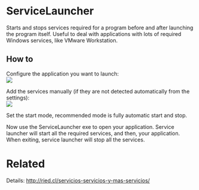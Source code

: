 ServiceLauncher
===============

Starts and stops services required for a program before and after launching the program itself. Useful to deal with applications with lots of required Windows services, like VMware Workstation.

How to
------

Configure the application you want to launch:<br>
<img src=http://ried.cl/erwin/img/articles/vmware_launcher_001/img03.png /><br>

Add the services manually (if they are not detected automatically from the settings):<br>
<img src=http://ried.cl/erwin/img/articles/vmware_launcher_001/img01.png /><br>

Set the start mode, recommended mode is fully automatic start and stop. 

Now use the ServiceLauncher exe to open your application. Service launcher will start all the required services, and then, your application. When exiting, service launcher will stop all the services.

Related
=======
Details: http://ried.cl/servicios-servicios-y-mas-servicios/
